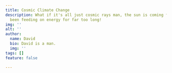 ```yaml
---
title: Cosmic Climate Change
description: What if it's all just cosmic rays man, the sun is coming for us. We've
  been feeding on energy for far too long!
img: ''
alt: ''
author:
  name: David
  bio: David is a man.
  img: ''
tags: []
feature: false

---
```

